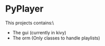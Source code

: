 PyPlayer
========
This projects contains:\
* The gui (currently in kivy)
* The orm (Only classes to handle playlists)

